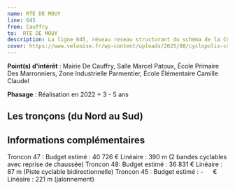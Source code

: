```yaml
---
name: RTE DE MOUY
line: 645
from: Cauffry
to:  RTE DE MOUY 
description: La ligne 645, réseau reseau structurant du schéma de la CCLVD (tronçon 45) concerne Cauffry - RTE DE MOUY
cover: https://www.velooise.fr/wp-content/uploads/2025/08/cyclopolis-cclvd-45.jpg
---
```


**Point(s) d'intérêt** : Mairie De Cauffry, Salle Marcel Patoux, École Primaire Des Marronniers, Zone Industrielle Parmentier, École Élémentaire Camille Claudel

**Phasage** : Réalisation en 2022 + 3 - 5 ans

## Les tronçons (du Nord au Sud)

## Informations complémentaires
Troncon 47 :
Budget estimé :  40 726 € 
Linéaire : 390 m (2 bandes cyclables avec reprise de chaussée)
Troncon 48: 
Budget estimé :  36 831 € 
Linéaire : 87 m (Piste cyclable bidirectionnelle)
Troncon 45 :
Budget estimé :  -   € 
Linéaire : 221 m (jalonnement)

